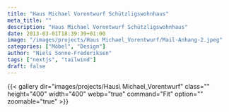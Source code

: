 ```yaml
---
title: "Haus Michael Vorentwurf Schützligswohnhaus"
meta_title: ""
description: "Haus Michael Vorentwurf Schützligswohnhaus"
date: 2013-03-01T18:39:39+01:00
image: "/images/projects/Haus Michael_Vorentwurf/Mail-Anhang-2.jpeg"
categories: ["Möbel", "Design"]
author: "Niels Sonne-Frederiksen"
tags: ["nextjs", "tailwind"]
draft: false
---
```


{{< gallery dir="images/projects/Haus\ Michael_Vorentwurf" class="" height="400" width="400" webp="true" command="Fit" option="" zoomable="true" >}}